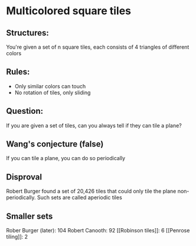 # Multicolored square tiles
## Structures:
You're given a set of n square tiles, each consists of 4 triangles of different colors
## Rules:
- Only similar colors can touch
- No rotation of tiles, only sliding
## Question:
If you are given a set of tiles, can you always tell if they can tile a plane?
## Wang's conjecture (false)
If you can tile a plane, you can do so periodically
## Disproval
Robert Burger found a set of 20,426 tiles that could only tile the plane non-periodically. Such sets are called aperiodic tiles
## Smaller sets
Rober Burger (later): 104
Robert Canooth: 92
[[Robinson tiles]]: 6
[[Penrose tiling]]: 2